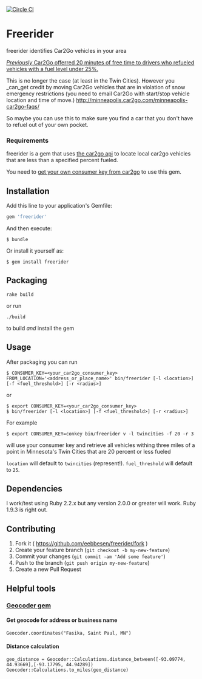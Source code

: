 [![Circle CI](https://circleci.com/gh/eebbesen/freerider.svg?style=shield)](https://circleci.com/gh/eebbesen/freerider)

# Freerider

freerider identifies Car2Go vehicles in your area

[_Previously_ Car2Go offerred 20 minutes of free time to drivers who refueled vehicles with a fuel level under 25%.](https://www.car2go.com/en/minneapolis/how-does-car2go-work/
)  

This is no longer the case (at least in the Twin Cities).  However you _can_get credit by moving Car2Go vehicles that are in violation of snow emergency restrictions (you need to email Car2Go with start/stop vehicle location and time of move.)
http://minneapolis.car2go.com/minneapolis-car2go-faqs/

So maybe you can use this to make sure you find a car that you don't have to refuel out of your own pocket.

### Requirements
freerider is a gem that uses [the car2go api](https://code.google.com/p/car2go/wiki/index_v2_1) to locate local car2go vehicles that are less than a specified percent fueled.

You need to [get your own consumer key from car2go](https://www.car2go.com/en/austin/car2go-apps/) to use this gem.

## Installation

Add this line to your application's Gemfile:

```ruby
gem 'freerider'
```

And then execute:

    $ bundle

Or install it yourself as:

    $ gem install freerider

## Packaging
`rake build`

or run

`./build`

to build _and_ install the gem

## Usage

After packaging you can run

    $ CONSUMER_KEY=<your_car2go_consumer_key> FROM_LOCATION='<address_or_place_name>' bin/freerider [-l <location>] [-f <fuel_threshold>] [-r <radius>]
or

    $ export CONSUMER_KEY=<your_car2go_consumer_key> 
    $ bin/freerider [-l <location>] [-f <fuel_threshold>] [-r <radius>]

For example

    $ export CONSUMER_KEY=conkey bin/freerider v -l twincities -f 20 -r 3
will use your consumer key and retrieve all vehicles withing three miles of a point in Minnesota's Twin Cities that are 20 percent or less fueled

`location` will default to `twincities` (represent!).
`fuel_threshold` will default to `25`.

## Dependencies
I work/test using Ruby 2.2.x but any version 2.0.0 or greater will work.  Ruby 1.9.3 is right out.

## Contributing

1. Fork it ( https://github.com/eebbesen/freerider/fork )
2. Create your feature branch (`git checkout -b my-new-feature`)
3. Commit your changes (`git commit -am 'Add some feature'`)
4. Push to the branch (`git push origin my-new-feature`)
5. Create a new Pull Request


## Helpful tools
### [Geocoder gem](https://github.com/alexreisner/geocoder)
#### Get geocode for address or business name

    Geocoder.coordinates("Fasika, Saint Paul, MN")

#### Distance calculation

    geo_distance = Geocoder::Calculations.distance_between([-93.09774, 44.93669],[-93.17795, 44.94289])
    Geocoder::Calculations.to_miles(geo_distance)
